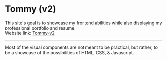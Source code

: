 # Tommy (v2)
This site's goal is to showcase my frontend abilities while also displaying my professional portfolio and resume.<br>
Website link: [Tommy-v2](https://votommy.github.io/tommy-v2/)
<hr>
Most of the visual components are not meant to be practical, but rather, to be a showcase of the possibilities of HTML, CSS, & Javascript.
